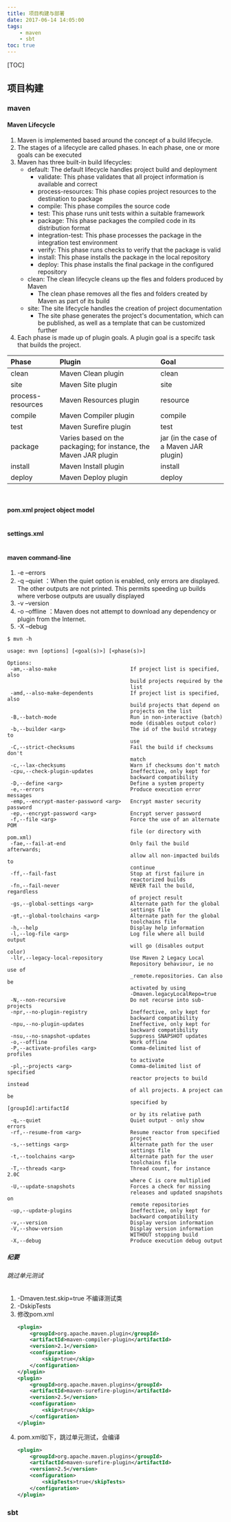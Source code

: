```yaml
---
title: 项目构建与部署
date: 2017-06-14 14:05:00
tags: 
    - maven
    - sbt
toc: true
---
```


[TOC]

## 项目构建

### maven

#### Maven Lifecycle
1. Maven is implemented based around the concept of a build lifecycle. 
2. The stages of a lifecycle are called phases. In each phase, one or more goals can be executed
3. Maven has three built-in build lifecycles:
    - default: The default lifecycle handles project build and deployment
        + validate: This phase validates that all project information is available and correct
        + process-resources: This phase copies project resources to the destination to package
        + compile: This phase compiles the source code
        + test: This phase runs unit tests within a suitable framework
        + package: This phase packages the compiled code in its distribution format
        + integration-test: This phase processes the package in the integration test environment
        + verify: This phase runs checks to verify that the package is valid
        + install: This phase installs the package in the local repository
        + deploy: This phase installs the final package in the configured repository
    - clean: The clean lifecycle cleans up the fles and folders produced by Maven
        + The clean phase removes all the fles and folders created by Maven as part of its build
    - site: The site lifecycle handles the creation of project documentation
        + The site phase generates the project's documentation, which can be published, as well as a template that can be customized further 
4. Each phase is made up of plugin goals. A plugin goal is a specifc task that builds the project.

|Phase |Plugin |Goal|
|:--|:--|:--|
|clean |Maven Clean plugin|clean|
|site |Maven Site plugin|site|
|process-resources |Maven Resources plugin|resource|
|compile |Maven Compiler plugin|compile|
|test |Maven Surefire plugin|test|
|package |Varies based on the packaging; for instance, the Maven JAR plugin|jar (in the case of a Maven JAR plugin)|
|install |Maven Install plugin |install|
|deploy |Maven Deploy plugin |deploy| 
<br>

#### pom.xml project object model
``` xml pom.xml

```

#### settings.xml
``` xml settings.xml

```

#### maven command-line
1. -e –errors
2. -q –quiet    ：When the quiet option is enabled, only errors are displayed. The other outputs are not printed. This permits speeding up builds where verbose outputs are usually displayed
3. -v –version  
4. -o –offline  ：Maven does not attempt to download any dependency or plugin from the Internet. 
5. -X –debug
``` console
$ mvn -h

usage: mvn [options] [<goal(s)>] [<phase(s)>]

Options:
 -am,--also-make                        If project list is specified, also
                                        build projects required by the
                                        list
 -amd,--also-make-dependents            If project list is specified, also
                                        build projects that depend on
                                        projects on the list
 -B,--batch-mode                        Run in non-interactive (batch)
                                        mode (disables output color)
 -b,--builder <arg>                     The id of the build strategy to
                                        use
 -C,--strict-checksums                  Fail the build if checksums don't
                                        match
 -c,--lax-checksums                     Warn if checksums don't match
 -cpu,--check-plugin-updates            Ineffective, only kept for
                                        backward compatibility
 -D,--define <arg>                      Define a system property
 -e,--errors                            Produce execution error messages
 -emp,--encrypt-master-password <arg>   Encrypt master security password
 -ep,--encrypt-password <arg>           Encrypt server password
 -f,--file <arg>                        Force the use of an alternate POM
                                        file (or directory with pom.xml)
 -fae,--fail-at-end                     Only fail the build afterwards;
                                        allow all non-impacted builds to
                                        continue
 -ff,--fail-fast                        Stop at first failure in
                                        reactorized builds
 -fn,--fail-never                       NEVER fail the build, regardless
                                        of project result
 -gs,--global-settings <arg>            Alternate path for the global
                                        settings file
 -gt,--global-toolchains <arg>          Alternate path for the global
                                        toolchains file
 -h,--help                              Display help information
 -l,--log-file <arg>                    Log file where all build output
                                        will go (disables output color)
 -llr,--legacy-local-repository         Use Maven 2 Legacy Local
                                        Repository behaviour, ie no use of
                                        _remote.repositories. Can also be
                                        activated by using
                                        -Dmaven.legacyLocalRepo=true
 -N,--non-recursive                     Do not recurse into sub-projects
 -npr,--no-plugin-registry              Ineffective, only kept for
                                        backward compatibility
 -npu,--no-plugin-updates               Ineffective, only kept for
                                        backward compatibility
 -nsu,--no-snapshot-updates             Suppress SNAPSHOT updates
 -o,--offline                           Work offline
 -P,--activate-profiles <arg>           Comma-delimited list of profiles
                                        to activate
 -pl,--projects <arg>                   Comma-delimited list of specified
                                        reactor projects to build instead
                                        of all projects. A project can be
                                        specified by [groupId]:artifactId
                                        or by its relative path
 -q,--quiet                             Quiet output - only show errors
 -rf,--resume-from <arg>                Resume reactor from specified
                                        project
 -s,--settings <arg>                    Alternate path for the user
                                        settings file
 -t,--toolchains <arg>                  Alternate path for the user
                                        toolchains file
 -T,--threads <arg>                     Thread count, for instance 2.0C
                                        where C is core multiplied
 -U,--update-snapshots                  Forces a check for missing
                                        releases and updated snapshots on
                                        remote repositories
 -up,--update-plugins                   Ineffective, only kept for
                                        backward compatibility
 -v,--version                           Display version information
 -V,--show-version                      Display version information
                                        WITHOUT stopping build
 -X,--debug                             Produce execution debug output
```





##### 纪要
###### 跳过单元测试
1. -Dmaven.test.skip=true  不编译测试类
2. -DskipTests
3. 修改pom.xml
    ``` xml
    <plugin>    
        <groupId>org.apache.maven.plugin</groupId>    
        <artifactId>maven-compiler-plugin</artifactId>    
        <version>2.1</version>    
        <configuration>    
            <skip>true</skip>    
        </configuration>    
    </plugin>    
    <plugin>    
        <groupId>org.apache.maven.plugins</groupId>    
        <artifactId>maven-surefire-plugin</artifactId>    
        <version>2.5</version>    
        <configuration>    
            <skip>true</skip>    
        </configuration>    
    </plugin>    
    ```
4. pom.xml如下，跳过单元测试，会编译
    ``` xml
    <plugin>    
        <groupId>org.apache.maven.plugins</groupId>    
        <artifactId>maven-surefire-plugin</artifactId>    
        <version>2.5</version>    
        <configuration>    
            <skipTests>true</skipTests>    
        </configuration>    
    </plugin> 
    ```

### sbt
